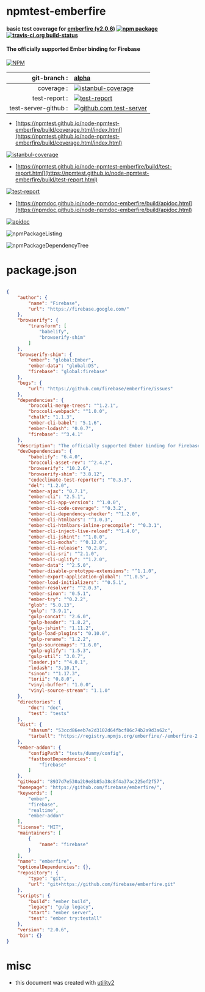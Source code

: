 # npmtest-emberfire

#### basic test coverage for  [emberfire (v2.0.6)](https://github.com/firebase/emberfire/)  [![npm package](https://img.shields.io/npm/v/npmtest-emberfire.svg?style=flat-square)](https://www.npmjs.org/package/npmtest-emberfire) [![travis-ci.org build-status](https://api.travis-ci.org/npmtest/node-npmtest-emberfire.svg)](https://travis-ci.org/npmtest/node-npmtest-emberfire)

#### The officially supported Ember binding for Firebase

[![NPM](https://nodei.co/npm/emberfire.png?downloads=true&downloadRank=true&stars=true)](https://www.npmjs.com/package/emberfire)

| git-branch : | [alpha](https://github.com/npmtest/node-npmtest-emberfire/tree/alpha)|
|--:|:--|
| coverage : | [![istanbul-coverage](https://npmtest.github.io/node-npmtest-emberfire/build/coverage.badge.svg)](https://npmtest.github.io/node-npmtest-emberfire/build/coverage.html/index.html)|
| test-report : | [![test-report](https://npmtest.github.io/node-npmtest-emberfire/build/test-report.badge.svg)](https://npmtest.github.io/node-npmtest-emberfire/build/test-report.html)|
| test-server-github : | [![github.com test-server](https://npmtest.github.io/node-npmtest-emberfire/GitHub-Mark-32px.png)](https://npmtest.github.io/node-npmtest-emberfire/build/app/index.html) | | build-artifacts : | [![build-artifacts](https://npmtest.github.io/node-npmtest-emberfire/glyphicons_144_folder_open.png)](https://github.com/npmtest/node-npmtest-emberfire/tree/gh-pages/build)|

- [https://npmtest.github.io/node-npmtest-emberfire/build/coverage.html/index.html](https://npmtest.github.io/node-npmtest-emberfire/build/coverage.html/index.html)

[![istanbul-coverage](https://npmtest.github.io/node-npmtest-emberfire/build/screenCapture.buildCi.browser.%252Ftmp%252Fbuild%252Fcoverage.lib.html.png)](https://npmtest.github.io/node-npmtest-emberfire/build/coverage.html/index.html)

- [https://npmtest.github.io/node-npmtest-emberfire/build/test-report.html](https://npmtest.github.io/node-npmtest-emberfire/build/test-report.html)

[![test-report](https://npmtest.github.io/node-npmtest-emberfire/build/screenCapture.buildCi.browser.%252Ftmp%252Fbuild%252Ftest-report.html.png)](https://npmtest.github.io/node-npmtest-emberfire/build/test-report.html)

- [https://npmdoc.github.io/node-npmdoc-emberfire/build/apidoc.html](https://npmdoc.github.io/node-npmdoc-emberfire/build/apidoc.html)

[![apidoc](https://npmdoc.github.io/node-npmdoc-emberfire/build/screenCapture.buildCi.browser.%252Ftmp%252Fbuild%252Fapidoc.html.png)](https://npmdoc.github.io/node-npmdoc-emberfire/build/apidoc.html)

![npmPackageListing](https://npmtest.github.io/node-npmtest-emberfire/build/screenCapture.npmPackageListing.svg)

![npmPackageDependencyTree](https://npmtest.github.io/node-npmtest-emberfire/build/screenCapture.npmPackageDependencyTree.svg)



# package.json

```json

{
    "author": {
        "name": "Firebase",
        "url": "https://firebase.google.com/"
    },
    "browserify": {
        "transform": [
            "babelify",
            "browserify-shim"
        ]
    },
    "browserify-shim": {
        "ember": "global:Ember",
        "ember-data": "global:DS",
        "firebase": "global:firebase"
    },
    "bugs": {
        "url": "https://github.com/firebase/emberfire/issues"
    },
    "dependencies": {
        "broccoli-merge-trees": "^1.2.1",
        "broccoli-webpack": "^1.0.0",
        "chalk": "1.1.3",
        "ember-cli-babel": "5.1.6",
        "ember-lodash": "0.0.7",
        "firebase": "^3.4.1"
    },
    "description": "The officially supported Ember binding for Firebase",
    "devDependencies": {
        "babelify": "6.4.0",
        "broccoli-asset-rev": "^2.4.2",
        "browserify": "10.2.6",
        "browserify-shim": "3.8.12",
        "codeclimate-test-reporter": "^0.3.3",
        "del": "1.2.0",
        "ember-ajax": "0.7.1",
        "ember-cli": "2.5.1",
        "ember-cli-app-version": "^1.0.0",
        "ember-cli-code-coverage": "^0.3.2",
        "ember-cli-dependency-checker": "^1.2.0",
        "ember-cli-htmlbars": "^1.0.3",
        "ember-cli-htmlbars-inline-precompile": "^0.3.1",
        "ember-cli-inject-live-reload": "^1.4.0",
        "ember-cli-jshint": "^1.0.0",
        "ember-cli-mocha": "^0.12.0",
        "ember-cli-release": "0.2.8",
        "ember-cli-sri": "^2.1.0",
        "ember-cli-uglify": "^1.2.0",
        "ember-data": "^2.5.0",
        "ember-disable-prototype-extensions": "^1.1.0",
        "ember-export-application-global": "^1.0.5",
        "ember-load-initializers": "^0.5.1",
        "ember-resolver": "^2.0.3",
        "ember-sinon": "0.5.1",
        "ember-try": "^0.2.2",
        "glob": "5.0.13",
        "gulp": "3.9.1",
        "gulp-concat": "2.6.0",
        "gulp-header": "1.8.2",
        "gulp-jshint": "1.11.2",
        "gulp-load-plugins": "0.10.0",
        "gulp-rename": "1.2.2",
        "gulp-sourcemaps": "1.6.0",
        "gulp-uglify": "1.5.3",
        "gulp-util": "3.0.7",
        "loader.js": "^4.0.1",
        "lodash": "3.10.1",
        "sinon": "^1.17.3",
        "torii": "0.8.0",
        "vinyl-buffer": "1.0.0",
        "vinyl-source-stream": "1.1.0"
    },
    "directories": {
        "doc": "doc",
        "test": "tests"
    },
    "dist": {
        "shasum": "53ccd86eeb7e2d3102d64fbcf86c74b2a9d3a62c",
        "tarball": "https://registry.npmjs.org/emberfire/-/emberfire-2.0.6.tgz"
    },
    "ember-addon": {
        "configPath": "tests/dummy/config",
        "fastbootDependencies": [
            "firebase"
        ]
    },
    "gitHead": "8937d7e530a2b9e8b85a38c8f4a37ac225ef2f57",
    "homepage": "https://github.com/firebase/emberfire/",
    "keywords": [
        "ember",
        "firebase",
        "realtime",
        "ember-addon"
    ],
    "license": "MIT",
    "maintainers": [
        {
            "name": "firebase"
        }
    ],
    "name": "emberfire",
    "optionalDependencies": {},
    "repository": {
        "type": "git",
        "url": "git+https://github.com/firebase/emberfire.git"
    },
    "scripts": {
        "build": "ember build",
        "legacy": "gulp legacy",
        "start": "ember server",
        "test": "ember try:testall"
    },
    "version": "2.0.6",
    "bin": {}
}
```



# misc
- this document was created with [utility2](https://github.com/kaizhu256/node-utility2)
